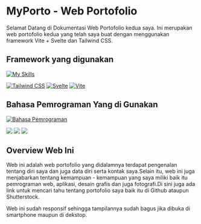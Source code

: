 # MyPorto - Web Portofolio

Selamat Datang di Dokumentasi Web Portofolio kedua saya.
Ini merupakan web portofolio kedua yang telah saya buat dengan menggunakan framework Vite + Svelte dan Tailwind CSS.

## Framework yang digunakan

[![My Skills](https://skillicons.dev/icons?i=tailwindcss,svelte,vite)]()

[![Tailwind CSS](https://img.shields.io/badge/tailwindcss-563D7C?style=for-the-badge&logo=tailwindcss&logoColor=white)]() [![Svelte](https://img.shields.io/badge/Svelte-%23f1413d.svg?style=for-the-badge&logo=svelte&logoColor=white)]() [![Vite](https://img.shields.io/badge/Svelte-%23f1413d.svg?style=for-the-badge&logo=vite&logoColor=white)]()

## Bahasa Pemrograman Yang di Gunakan

[![Bahasa Pemrograman](https://skillicons.dev/icons?i=html,css,js)]()

[![](https://img.shields.io/badge/JavaScript-323330?style=for-the-badge&logo=javascript&logoColor=F7DF1E)]() [![](https://img.shields.io/badge/HTML5-E34F26?style=for-the-badge&logo=html5&logoColor=white)]() [![](https://img.shields.io/badge/CSS3-1572B6?style=for-the-badge&logo=css3&logoColor=white)]()

## Overview Web Ini

Web ini adalah web portofolio yang didalamnya terdapat pengenalan tentang diri saya dan juga data diri serta kontak saya.Selain itu, web ini
juga menjabarkan tentang kemampuan - kemampuan yang saya miliki baik itu pemrograman web, aplikasi, desain grafis dan juga fotografi.Di sini
juga ada link untuk mencari tahu tentang portofolio saya baik itu di Github ataupun Shutterstock.

Web ini sudah responsif sehingga tampilannya sudah bagus jika dibuka di smartphone maupun di dekstop.
